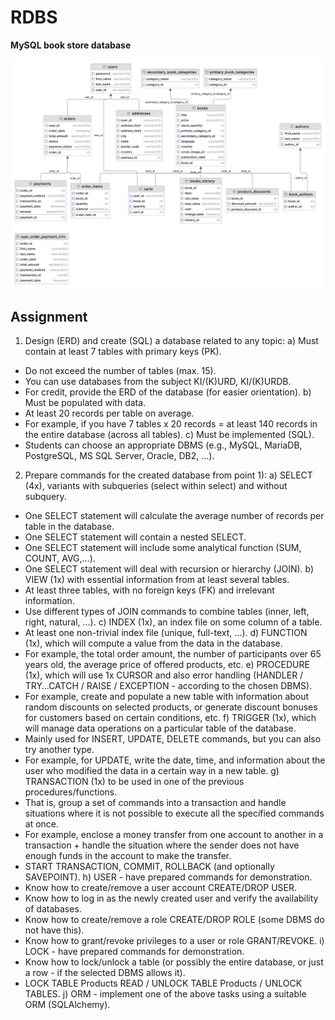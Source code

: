 # RDBS
**MySQL book store database**

![](https://github.com/kutscheraa/RDBS/blob/main/defaultdb.png)

## Assignment

1) Design (ERD) and create (SQL) a database related to any topic:
a) Must contain at least 7 tables with primary keys (PK).
- Do not exceed the number of tables (max. 15).
- You can use databases from the subject KI/(K)URD, KI/(K)URDB.
- For credit, provide the ERD of the database (for easier orientation).
b) Must be populated with data.
- At least 20 records per table on average.
- For example, if you have 7 tables x 20 records = at least 140 records in the entire database (across all tables).
c) Must be implemented (SQL).
- Students can choose an appropriate DBMS (e.g., MySQL, MariaDB, PostgreSQL, MS SQL Server, Oracle, DB2, ...).

2) Prepare commands for the created database from point 1):
a) SELECT (4x), variants with subqueries (select within select) and without subquery.
- One SELECT statement will calculate the average number of records per table in the database.
- One SELECT statement will contain a nested SELECT.
- One SELECT statement will include some analytical function (SUM, COUNT, AVG,…).
- One SELECT statement will deal with recursion or hierarchy (JOIN).
b) VIEW (1x) with essential information from at least several tables.
- At least three tables, with no foreign keys (FK) and irrelevant information.
- Use different types of JOIN commands to combine tables (inner, left, right, natural, …).
c) INDEX (1x), an index file on some column of a table.
- At least one non-trivial index file (unique, full-text, …).
d) FUNCTION (1x), which will compute a value from the data in the database.
- For example, the total order amount, the number of participants over 65 years old, the average price of offered products, etc.
e) PROCEDURE (1x), which will use 1x CURSOR and also error handling (HANDLER / TRY…CATCH / RAISE / EXCEPTION - according to the chosen DBMS).
- For example, create and populate a new table with information about random discounts on selected products, or generate discount bonuses for customers based on certain conditions, etc.
f) TRIGGER (1x), which will manage data operations on a particular table of the database.
- Mainly used for INSERT, UPDATE, DELETE commands, but you can also try another type.
- For example, for UPDATE, write the date, time, and information about the user who modified the data in a certain way in a new table.
g) TRANSACTION (1x) to be used in one of the previous procedures/functions.
- That is, group a set of commands into a transaction and handle situations where it is not possible to execute all the specified commands at once.
- For example, enclose a money transfer from one account to another in a transaction + handle the situation where the sender does not have enough funds in the account to make the transfer.
- START TRANSACTION, COMMIT, ROLLBACK (and optionally SAVEPOINT).
h) USER - have prepared commands for demonstration.
- Know how to create/remove a user account CREATE/DROP USER.
- Know how to log in as the newly created user and verify the availability of databases.
- Know how to create/remove a role CREATE/DROP ROLE (some DBMS do not have this).
- Know how to grant/revoke privileges to a user or role GRANT/REVOKE.
i) LOCK - have prepared commands for demonstration.
- Know how to lock/unlock a table (or possibly the entire database, or just a row - if the selected DBMS allows it).
- LOCK TABLE Products READ / UNLOCK TABLE Products / UNLOCK TABLES.
j) ORM - implement one of the above tasks using a suitable ORM (SQLAlchemy).
